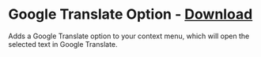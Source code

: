 # Google Translate Option - [Download](https://raw.githubusercontent.com/mwittrien/BetterDiscordAddons/master/Plugins/GoogleTranslateOption/GoogleTranslateOption.plugin.js)

Adds a Google Translate option to your context menu, which will open the selected text in Google Translate.
